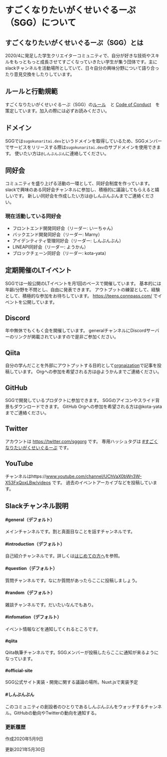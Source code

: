 # すごくなりたいがくせいぐるーぷ（SGG）について

## すごくなりたいがくせいぐるーぷ（SGG）とは
2020/4に発足した学生クリエイターコミュニティで、自分が好きな技術やスキルをもっともっと成長させてすごくなっていきたい学生が集う団体です。主にslackチャンネルを活動場所としていて、日々自分の興味分野について語り合ったり意見交換をしたりしています。

## ルールと行動規範
すごくなりたいがくせいぐるーぷ（SGG）の[ルール](./GENERAL_RULES.md)　と [Code of Conduct](./CODE_OF_CONDUCT.md)　を策定しています。加入の際には必ずお読みください。

## ドメイン
SGGでは`sugokunaritai.dev`というドメインを取得しているため、SGGメンバーでサービスをリリースする際は`sugokunaritai.dev`のサブドメインを使用できます。
使いたい方は`@しんぶんぶん`に連絡してください。

## 同好会
コミュニティを盛り上げる活動の一環として、同好会制度を作っています。
slackで興味のある同好会チャンネルに参加し、積極的に議論してもらえると嬉しいです。
新しい同好会を作成したい方は@しんぶんぶんまでご連絡ください。

### 現在活動している同好会
- フロントエンド開発同好会（リーダー: いーちゃん）
- バックエンド開発同好会（リーダー: Marny）
- アイデンティティ管理同好会（リーダー: しんぶんぶん）
- LINEAPI同好会（リーダー: ようかん）
- ブロックチェーン同好会（リーダー: kota-yata）

## 定期開催のLTイベント
SGGでは一般公開のLTイベントを月1回のペースで開催しています。
基本的には年齢/分野を不問とし、自由に発表できます。
アウトプットの練習として、経験として、積極的な参加をお待ちしています。
https://teens.connpass.com/ でイベントを公開しています。

## Discord
年中無休でもくもく会を開催しています。
generalチャンネルにDiscordサーバーのリンクが掲載されていますので是非ご参加ください。

## Qiita
自分の学んだことを外部にアウトプットする目的として[orgnaization](https://qiita.com/organizations/sgg)で記事を投稿しています。
Orgへの参加を希望される方は@ようかんまでご連絡ください。

## GitHub
SGGで開発しているプロダクトに参加できます。
SGGのアイコンやスライド背景もダウンロードできます。
GitHub Orgへの参加を希望される方は@kota-yataまでご連絡ください。

## Twitter
アカウントは https://twitter.com/sggorg です。
専用ハッシュタグは [#すごくなりたいがくせいぐるーぷ](https://twitter.com/search?q=%23%E3%81%99%E3%81%94%E3%81%8F%E3%81%AA%E3%82%8A%E3%81%9F%E3%81%84%E3%81%8C%E3%81%8F%E3%81%9B%E3%81%84%E3%81%90%E3%82%8B%E3%83%BC%E3%81%B7) です。

## YouTube
チャンネルはhttps://www.youtube.com/channel/UChVaX0bWn3W-X53FxQoxLBw/videos です。
過去のイベントアーカイブなどを投稿しています。


## Slackチャンネル説明

#### #general（デフォルト）

メインチャンネルです。割と真面目なことを話すチャンネルです。

#### #introduction（デフォルト）

自己紹介チャンネルです。詳しくは[はじめての方へ](#はじめての方へ)を参照。

#### #question（デフォルト）

質問チャンネルです。なにか質問があったらここに投稿しましょう。

#### #random（デフォルト）

雑談チャンネルです。だいたいなんでもあり。

#### #infomation（デフォルト）
イベント情報などを通知してくれるところです。

#### #qiita
Qiita執筆チャンネルです。SGGメンバーが投稿したらここに通知が来るようになっています。

#### #official-site

SGG公式サイト実装・開発に関する議論の場所。Nuxt.jsで実装予定

#### #しんぶんぶん
このコミュニティの創設者のひとりであるしんぶんぶんをウォッチするチャンネル。GitHubの動向やTwitterの動向を通知する。

### 更新履歴

作成2020年5月9日

更新2021年5月30日
